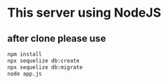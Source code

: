 # This server using NodeJS

## after clone please use
```bash
npm install
npx sequelize db:create
npx sequelize db:migrate
node app.js
```